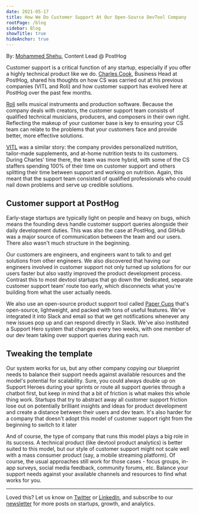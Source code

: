 ```yaml
---
date: 2021-05-17
title: How We Do Customer Support At Our Open-Source DevTool Company
rootPage: /blog
sidebar: Blog
showTitle: true
hideAnchor: true
---
```


By: [Mohammed Shehu](https://twitter.com/shehuphd), Content Lead @ PostHog

Customer support is a critical function of any startup, especially if you offer a highly technical product like we do. [Charles Cook](https://www.linkedin.com/in/charlescook1/), Business Head at PostHog, shared his thoughts on how CS was carried out at his previous companies (VITL and Roli) and how customer support has evolved here at PostHog over the past few months. 

[Roli](http://www.roli.com/) sells musical instruments and production software. Because the company deals with creators, the customer support team consists of qualified technical musicians, producers, and composers in their own right. Reflecting the makeup of your customer base is key to ensuring your CS team can relate to the problems that your customers face and provide better, more effective solutions.

[VITL](https://vitl.com/) was a similar story: the company provides personalized nutrition, tailor-made supplements, and at-home nutrition tests to its customers. During Charles' time there, the team was more hybrid, with some of the CS staffers spending 100% of their time on customer support and others splitting their time between support and working on nutrition. Again, this meant that the support team consisted of qualified professionals who could nail down problems and serve up credible solutions.

## Customer support at PostHog

Early-stage startups are typically light on people and heavy on bugs, which means the founding devs handle customer support queries alongside their daily development duties. This was also the case at PostHog, and GitHub was a major source of communication between the team and our users. There also wasn't much structure in the beginning.

Our customers are engineers, and engineers want to talk to and get solutions from other engineers. We also discovered that having our engineers involved in customer support not only turned up solutions for our users faster but also vastly improved the product development process. Contrast this to most devtool startups that go down the 'dedicated, separate customer support team' route too early, which disconnects what you're building from what the user actually needs.

We also use an open-source product support tool called [Paper Cups](https://papercups.io/) that's open-source, lightweight, and packed with tons of useful features. We've integrated it into Slack and email so that we get notifications whenever any new issues pop up and can respond directly in Slack. We've also instituted a Support Hero system that changes every two weeks, with one member of our dev team taking over support queries during each run.

## Tweaking the template

Our system works for us, but any other company copying our blueprint needs to balance their support needs against available resources and the model's potential for scalability. Sure, you could always double up on Support Heroes during your sprints or route all support queries through a chatbot first, but keep in mind that a bit of friction is what makes this whole thing work. Startups that try to abstract away all customer support friction lose out on potentially brilliant insights and ideas for product development and create a distance between their users and dev team. It's also harder for a company that doesn't adopt this model of customer support right from the beginning to switch to it later

And of course, the type of company that runs this model plays a big role in its success. A technical product (like devtool product analytics) is better suited to this model, but our style of customer support might not scale well with a mass consumer product (say, a mobile streaming platform). Of course, the usual approaches still work for those cases - focus groups, in-app surveys, social media feedback, community forums, etc. Balance your support needs against your available channels and resources to find what works for you.

<hr/>

Loved this? Let us know on [Twitter](https://twitter.com/posthoghq) or [LinkedIn](https://linkedin.com/company/posthog), and subscribe to our [newsletter](https://posthog.com/newsletter) for more posts on startups, growth, and analytics.
